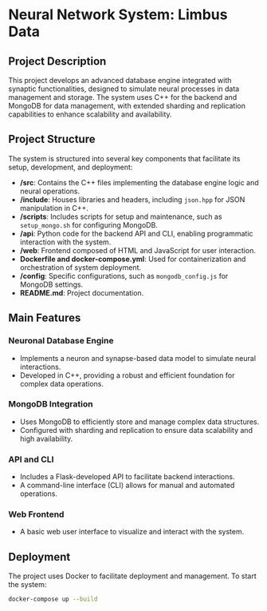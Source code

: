 # Neural Network System: Limbus Data

## Project Description
This project develops an advanced database engine integrated with synaptic functionalities, designed to simulate neural processes in data management and storage. The system uses C++ for the backend and MongoDB for data management, with extended sharding and replication capabilities to enhance scalability and availability.

## Project Structure
The system is structured into several key components that facilitate its setup, development, and deployment:

- **/src**: Contains the C++ files implementing the database engine logic and neural operations.
- **/include**: Houses libraries and headers, including `json.hpp` for JSON manipulation in C++.
- **/scripts**: Includes scripts for setup and maintenance, such as `setup_mongo.sh` for configuring MongoDB.
- **/api**: Python code for the backend API and CLI, enabling programmatic interaction with the system.
- **/web**: Frontend composed of HTML and JavaScript for user interaction.
- **Dockerfile and docker-compose.yml**: Used for containerization and orchestration of system deployment.
- **/config**: Specific configurations, such as `mongodb_config.js` for MongoDB settings.
- **README.md**: Project documentation.

## Main Features

### Neuronal Database Engine
- Implements a neuron and synapse-based data model to simulate neural interactions.
- Developed in C++, providing a robust and efficient foundation for complex data operations.

### MongoDB Integration
- Uses MongoDB to efficiently store and manage complex data structures.
- Configured with sharding and replication to ensure data scalability and high availability.

### API and CLI
- Includes a Flask-developed API to facilitate backend interactions.
- A command-line interface (CLI) allows for manual and automated operations.

### Web Frontend
- A basic web user interface to visualize and interact with the system.

## Deployment
The project uses Docker to facilitate deployment and management. To start the system:

```bash
docker-compose up --build
